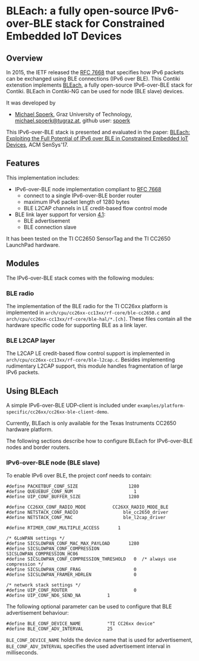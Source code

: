 # BLEach: a fully open-source IPv6-over-BLE stack for Constrained Embedded IoT Devices

## Overview
In 2015, the IETF released the [RFC 7668][rfc7668] that specifies how IPv6 packets
can be exchanged using BLE connections (IPv6 over BLE).
This Contiki extenstion implements [BLEach][bleachWeb], a fully open-source IPv6-over-BLE stack for Contiki.
BLEach in Contiki-NG can be used for node (BLE slave) devices.

It was developed by 
* [Michael Spoerk](http://www.michaelspoerk.com), Graz University of Technology, michael.spoerk@tugraz.at, github user: [spoerk](https://github.com/spoerk)

This IPv6-over-BLE stack is presented and evaluated in the paper:
[BLEach: Exploiting the Full Potential of IPv6 over BLE in Constrained Embedded IoT Devices](http://sensys.acm.org/2017/), ACM SenSys'17.

## Features
This implementation includes:
  * IPv6-over-BLE node implementation compliant to [RFC 7668][rfc7668]
    * connect to a single IPv6-over-BLE border router
    * maximum IPv6 packet length of 1280 bytes
    * BLE L2CAP channels in LE credit-based flow control mode
  * BLE link layer support for version [4.1][bleSpec]:
    * BLE advertisement
    * BLE connection slave
    
It has been tested on the TI CC2650 SensorTag and the TI CC2650 LaunchPad hardware.

## Modules
The IPv6-over-BLE stack comes with the following modules:

### BLE radio
The implementation of the BLE radio for the TI CC26xx platform is implemented in `arch/cpu/cc26xx-cc13xx/rf-core/ble-cc2650.c`
and `arch/cpu/cc26xx-cc13xx/rf-core/ble-hal/*.[ch]`.
These files contain all the hardware specific code for supporting BLE as a link layer.

### BLE L2CAP layer
The L2CAP LE credit-based flow control support is implemented in `arch/cpu/cc26xx-cc13xx/rf-core/ble-l2cap.c`.
Besides implementing rudimentary L2CAP support, this module handles fragmentation of large IPv6 packets.

## Using BLEach
A simple IPv6-over-BLE UDP-client is included under `examples/platform-specific/cc26xx/cc26xx-ble-client-demo`.

Currently, BLEach is only available for the Texas Instruments CC2650 hardware platform.

The following sections describe how to configure BLEach for IPv6-over-BLE nodes and border routers.

### IPv6-over-BLE node (BLE slave)
To enable IPv6 over BLE, the project conf needs to contain:
```
#define PACKETBUF_CONF_SIZE                   1280
#define QUEUEBUF_CONF_NUM                       1
#define UIP_CONF_BUFFER_SIZE                  1280

#define CC26XX_CONF_RADIO_MODE          CC26XX_RADIO_MODE_BLE
#define NETSTACK_CONF_RADIO                 ble_cc2650_driver
#define NETSTACK_CONF_MAC                   ble_l2cap_driver

#define RTIMER_CONF_MULTIPLE_ACCESS       1

/* 6LoWPAN settings */
#define SICSLOWPAN_CONF_MAC_MAX_PAYLOAD       1280
#define SICSLOWPAN_CONF_COMPRESSION           SICSLOWPAN_COMPRESSION_HC06
#define SICSLOWPAN_CONF_COMPRESSION_THRESHOLD   0  /* always use compression */
#define SICSLOWPAN_CONF_FRAG                    0
#define SICSLOWPAN_FRAMER_HDRLEN                0

/* network stack settings */
#define UIP_CONF_ROUTER                         0
#define UIP_CONF_ND6_SEND_NA          1

```

The following optional parameter can be used to configure that BLE advertisement behaviour:
```
#define BLE_CONF_DEVICE_NAME          "TI CC26xx device"
#define BLE_CONF_ADV_INTERVAL         25
```
`BLE_CONF_DEVICE_NAME` holds the device name that is used for advertisement, `BLE_CONF_ADV_INTERVAL`
specifies the used advertisement interval in milliseconds.


[rfc7668]: https://tools.ietf.org/html/rfc7668
[bleSpec]: https://www.bluetooth.com/specifications/bluetooth-core-specification/legacy-specifications
[bleachWeb]: http://www.iti.tugraz.at/BLEach

